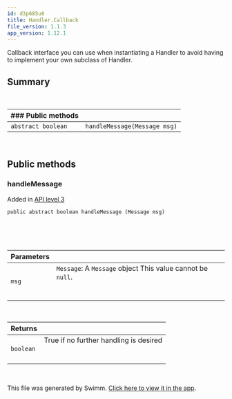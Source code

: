 ```yaml
---
id: d3p685u8
title: Handler.Callback
file_version: 1.1.3
app_version: 1.12.1
---
```


Callback interface you can use when instantiating a Handler to avoid having to implement your own subclass of Handler.

## Summary

<br/>

|### Public methods|                            |
|------------------|----------------------------|
|`abstract boolean`|`handleMessage(Message msg)`|

<br/>

## Public methods

### handleMessage

Added in [API level 3](https://developer.android.com/guide/topics/manifest/uses-sdk-element#ApiLevels)

```
public abstract boolean handleMessage (Message msg)
```

<br/>

<br/>

<br/>

|Parameters|                                                                       |
|----------|-----------------------------------------------------------------------|
|`msg`     |`Message`: A `Message` object This value cannot be `null`.<br><br><br/>|

<br/>

|Returns  |                                                   |
|---------|---------------------------------------------------|
|`boolean`|True if no further handling is desired<br><br><br/>|

<br/>

This file was generated by Swimm. [Click here to view it in the app](https://swimm-web-app.web.app/repos/Z2l0aHViJTNBJTNBQW5kcm9pZEFzeW5jJTNBJTNBdXNlcnRlc3Rpbmctc3dpbW0=/docs/d3p685u8).
